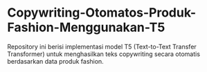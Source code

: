 # Copywriting-Otomatos-Produk-Fashion-Menggunakan-T5
Repository ini berisi implementasi model T5 (Text-to-Text Transfer Transformer) untuk menghasilkan teks copywriting secara otomatis berdasarkan data produk fashion.
